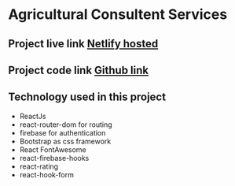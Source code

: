 # Agricultural Consultent Services

## Project live link [Netlify hosted](https://timely-mooncake-8e7b96.netlify.app/)

## Project code link [Github link](https://github.com/programming-hero-web-course-4/independent-service-provider-solo-mizan)

## Technology used in this project

* ReactJs
* react-router-dom for routing
* firebase for authentication
* Bootstrap as css framework
* React FontAwesome 
* react-firebase-hooks
* react-rating 
* react-hook-form 
